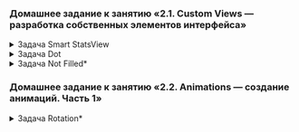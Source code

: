 
### Домашнее задание к занятию «2.1. Custom Views — разработка собственных элементов интерфейса»

<details close><summary> Задача Smart StatsView </summary>
    <br>

`StatsView` принимает на вход данные, по которым сама рассчитывает проценты:
```kotlin
findViewById<StatsView>(R.id.stats).data = listOf(
    500F,
    500F,
    500F,
    500F,
)
```
По аналогии с лекцией `SmartStatsView` суммирует все данные и определяет, что каждый элемент — это ровно 25 %:
![изображение1](https://user-images.githubusercontent.com/93938031/206427669-a70a7fbf-943d-465d-9bd9-b4bf4ac56f9b.png)

</details> 

<details close><summary> Задача Dot </summary>
    <br>

Убрана *"ошибка"* заполняемости круга, согласно изображению :arrow_down:
![изображение2](https://user-images.githubusercontent.com/93938031/206428791-25b0598c-1e66-4689-9609-3fe7aacb44c4.png)
То есть из картинки ***«Как сейчас»*** получаем ***«Как должно быть»***.

</details>

<details close><summary> Задача Not Filled* </summary>
    <br>

При выполнении предыдущих задач, заполняемость графика всегда **100 %**.

За счёт добавления дополнительного цвета с альфа-каналом реализован вариант частичного заполнения:

![изображение3](https://user-images.githubusercontent.com/93938031/206431824-7f8c28e6-fd1c-4dd7-8d91-7556e7ac8788.png)

</details>

### Домашнее задание к занятию «2.2. Animations — создание анимаций. Часть 1»

<details close><summary> Задача Rotation* </summary>
    <br>

Реализована анимация с поворотом на **360 градусов**.

</details>